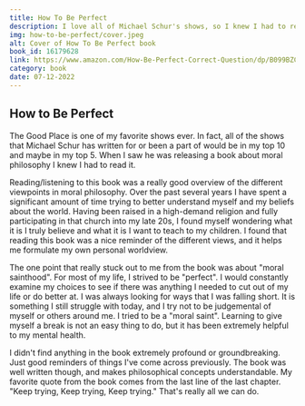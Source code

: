 ```yaml
---
title: How To Be Perfect
description: I love all of Michael Schur's shows, so I knew I had to read his book on moral philosophy.
img: how-to-be-perfect/cover.jpeg
alt: Cover of How To Be Perfect book
book_id: 16179628
link: https://www.amazon.com/How-Be-Perfect-Correct-Question/dp/B099BZCW7G
category: book
date: 07-12-2022
---
```


## How to Be Perfect

The Good Place is one of my favorite shows ever. In fact, all of the shows that Michael Schur has written for or been a part of would be in my top 10 and maybe in my top 5. When I saw he was releasing a book about moral philosophy I knew I had to read it.

Reading/listening to this book was a really good overview of the different viewpoints in moral philosophy. Over the past several years I have spent a significant amount of time trying to better understand myself and my beliefs about the world. Having been raised in a high-demand religion and fully participating in that church into my late 20s, I found myself wondering what it is I truly believe and what it is I want to teach to my children. I found that reading this book was a nice reminder of the different views, and it helps me formulate my own personal worldview.

The one point that really stuck out to me from the book was about "moral sainthood". For most of my life, I strived to be "perfect". I would constantly examine my choices to see if there was anything I needed to cut out of my life or do better at. I was always looking for ways that I was falling short. It is something I still struggle with today, and I try not to be judgemental of myself or others around me. I tried to be a "moral saint". Learning to give myself a break is not an easy thing to do, but it has been extremely helpful to my mental health.

I didn't find anything in the book extremely profound or groundbreaking. Just good reminders of things I've come across previously. The book was well written though, and makes philosophical concepts understandable. My favorite quote from the book comes from the last line of the last chapter. "Keep trying, Keep trying, Keep trying." That's really all we can do.
